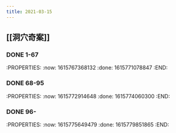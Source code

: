 ```yaml
---
title: 2021-03-15
---
```


## [[洞穴奇案]]
### DONE 1-67
:PROPERTIES:
:now: 1615767368132
:done: 1615771078847
:END:
### DONE 68-95
:PROPERTIES:
:now: 1615772914648
:done: 1615774060300
:END:
### DONE 96-
:PROPERTIES:
:now: 1615775649479
:done: 1615779851865
:END:
###
